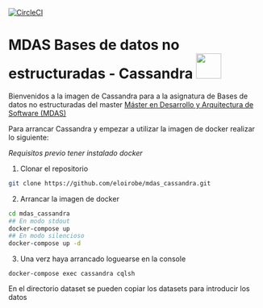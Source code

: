 [![CircleCI](https://circleci.com/gh/eloirobe/mdas_cassandra.svg?style=svg)](https://circleci.com/gh/eloirobe/mdas_cassandra)

# MDAS Bases de datos no estructuradas - Cassandra <img src="https://upload.wikimedia.org/wikipedia/commons/5/5e/Cassandra_logo.svg" height="50"  />
Bienvenidos a la imagen de Cassandra para a la asignatura de Bases de datos no estructuradas del master [Máster en Desarrollo y Arquitectura de Software (MDAS)](https://www.salleurl.edu/es/estudios/master-en-desarrollo-y-arquitectura-software)

Para arrancar Cassandra y empezar a utilizar la imagen de docker realizar lo siguiente:

*Requisitos previo tener instalado docker*

1) Clonar el repositorio
```bash
git clone https://github.com/eloirobe/mdas_cassandra.git
```
2) Arrancar la imagen de docker
```bash
cd mdas_cassandra
## En modo stdout
docker-compose up
## En modo silencioso
docker-compose up -d
```
3) Una verz haya arrancado loguearse en la console

```
docker-compose exec cassandra cqlsh
```

En el directorio dataset se pueden copiar los datasets para introducir los datos






